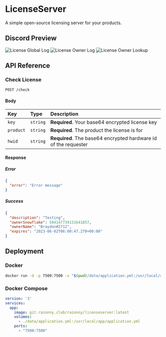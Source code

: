 # LicenseServer

A simple open-source licensing server for your products.

## Discord Preview

![License Global Log](https://cdn.rainnny.club/SagsCD0I.png)
![License Owner Log](https://cdn.rainnny.club/JZdFxTCy.png)
![License Owner Lookup](https://cdn.rainnny.club/EU0g1iLZ.png)

## API Reference

### Check License

```http
POST /check
```

#### Body

| Key       | Type     | Description                                                     |
|:----------|:---------|:----------------------------------------------------------------|
| `key`     | `string` | **Required**. Your base64 encrypted license key                 |
| `product` | `string` | **Required**. The product the license is for                    |
| `hwid`    | `string` | **Required**. The base64 encrypted hardware id of the requester |

#### Response

##### Error

```json
{
  "error": "Error message"
}
```

##### Success

```json
{
  "description": "Testing",
  "ownerSnowflake": 504147739131641857,
  "ownerName": "Braydon#2712",
  "expires": "2023-06-02T06:00:47.270+00:00"
}
```

## Deployment

### Docker

```bash
docker run -d -p 7500:7500 -v "$(pwd)/data/application.yml:/usr/local/app/application.yml" git.rainnny.club/rainnny/licenseserver:latest  
```

### Docker Compose

```yml
version: '3'
services:
  app:
    image: git.rainnny.club/rainnny/licenseserver:latest
    volumes:
      - ./data/application.yml:/usr/local/app/application.yml
    ports:
      - "7500:7500"
```